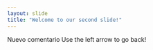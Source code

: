 ```yaml
---
layout: slide
title: "Welcome to our second slide!"
---
```

Nuevo comentario
Use the left arrow to go back!
